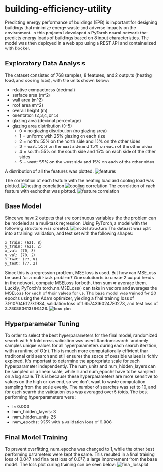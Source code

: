 # building-efficiency-utility

Predicting energy performance of buildings (EPB) is important for designing buildings that minimize energy waste and adverse impacts on the environment.
In this projects I developed a PyTorch neural network that predicts energy loads of buildings based on 8 input characteristics. The model was then deployed in a web app using a REST API and containerized with Docker. 

## Exploratory Data Analysis
The dataset consisted of 768 samples, 8 features, and 2 outputs (heating load, and cooling load), with the units shown below:
* relative compactness (decimal) 
* surface area (m^2)
* wall area (m^2)
* roof area (m^2)
* overall height (m)
* orientation (2,3,4, or 5)
* glazing area (decimal percentage)
* glazing area distribution (0-5)
  * 0 = no glazing distribution (no glazing area) 
  * 1 = uniform: with 25% glazing on each size 
  * 2 = north: 55% on the north side and 15% on the other sides 
  * 3 = east: 55% on the east side and 15% on each of the other sides 
  * 4 = south: 55% on the south side and 15% on each side of the other sides 
  * 5 = west: 55% on the west side and 15% on each of the other sides 

A distribution of all the features was plotted. 
![features](./results/features.png)

The correlation of each feature with the heating load and cooling load was plotted. 
![heating correlation](./results/heating_correlation.png)
![cooling correlation](./results/cooling_correlation.png)
The correlation of each feature with eachother was plotted. 
![feature correlation](./results/corr_plot.png)

## Base Model 
Since we have 2 outputs that are continuous variables, the the problem can be modeled as a muli-task regression. Using PyTorch, a model with the following structure
was created: 
![model structure](./results/model_structure.png)
The dataset was split into a training, validation, and test set with the following shapes: 
```
x_train: (621, 8)
y_train: (621, 2)
x_val: (70, 8)
y_val: (70, 2)
x_test: (77, 8)
y_test: (77, 2)
```
Since this is a regression problem, MSE loss is used. But how can MSELoss be used for a multi-task problem? One solution is to create 2 output heads in the network, compute MSELoss for both, then sum or average them. Luckily, PyTorch's torch.nn.MSELoss() can take in vectors and averages the MSELoss for each of their values for us. 
The base model was trained for 20 epochs using the Adam optimizer, yielding a final training loss of 7.910704612731934, validation loss of 1.6574316024780273, and test loss of 3.789883613586426. 
![loss plot](./results/loss_plot.png)

## Hyperparameter Tuning 
To order to select the best hyperparameters for the final model, randomized search with 5-fold cross validation was used. Random search randomly samples unique values for all hyperparameters during each search iteration, with a runtime of O(n). This is much more computationally efficient than traditional grid search and still ensures the space of possible values is richly explored. It's important to determine the appropriate scale for each hyperparameter independently. The num_units and num_hidden_layers can be sampled on a linear scale, while lr and num_epochs have to be sampled on a log scale. This is because these hyperparameters are more sensitive to values on the high or low end, so we don't want to waste computation sampling from the scale evenly. The number of searches was set to 10, and for each search the validation loss was averaged over 5 folds. The best performing hyperparameters were : 
* lr: 0.003
* hum_hidden_layers: 3
* num_hidden_units: 25
* num_epochs: 3355
with a validation loss of 0.806

## Final Model Training 
To prevent overfitting, num_epochs was changed to 1, while the other best performing parameters were kept the same. This resulted in a final training loss of 0.047 and final test loss of 0.077, a large improvement from the base model. The loss plot during training can be seen below: 
![final_lossplot](./results/loss_plot.png)




